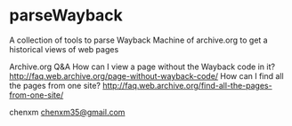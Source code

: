 parseWayback
============

A collection of tools to parse Wayback Machine of archive.org to get a historical views of web pages

Archive.org Q&A
How can I view a page without the Wayback code in it?
http://faq.web.archive.org/page-without-wayback-code/
How can I find all the pages from one site?
http://faq.web.archive.org/find-all-the-pages-from-one-site/


chenxm
chenxm35@gmail.com

